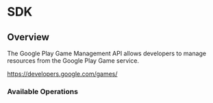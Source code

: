 # SDK

## Overview

The Google Play Game Management API allows developers to manage resources from the Google Play Game service.

<https://developers.google.com/games/>
### Available Operations

